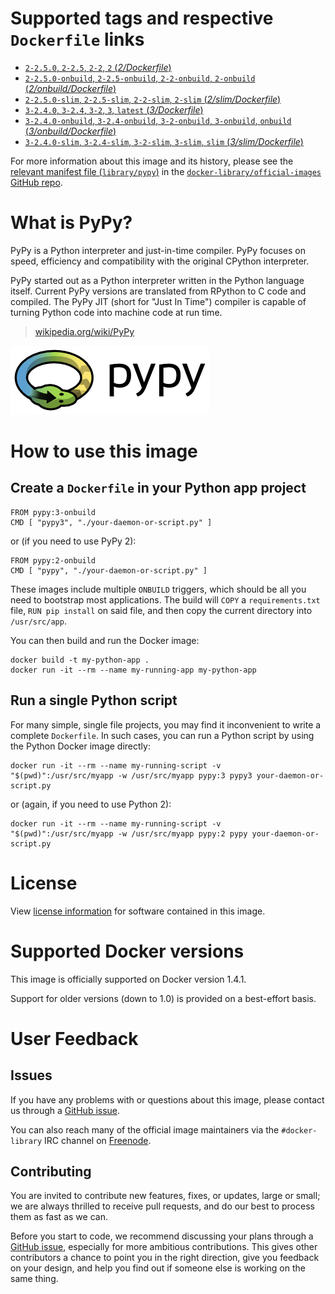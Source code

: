 # Supported tags and respective `Dockerfile` links

- [`2-2.5.0`, `2-2.5`, `2-2`, `2` (*2/Dockerfile*)](https://github.com/docker-library/pypy/blob/2525314e292c8e5e9b0059decd97753c4a4b6b85/2/Dockerfile)
- [`2-2.5.0-onbuild`, `2-2.5-onbuild`, `2-2-onbuild`, `2-onbuild` (*2/onbuild/Dockerfile*)](https://github.com/docker-library/pypy/blob/2525314e292c8e5e9b0059decd97753c4a4b6b85/2/onbuild/Dockerfile)
- [`2-2.5.0-slim`, `2-2.5-slim`, `2-2-slim`, `2-slim` (*2/slim/Dockerfile*)](https://github.com/docker-library/pypy/blob/b205b0255a3816166e4a91fc28521e25e9875485/2/slim/Dockerfile)
- [`3-2.4.0`, `3-2.4`, `3-2`, `3`, `latest` (*3/Dockerfile*)](https://github.com/docker-library/pypy/blob/0e9d197376519d7cc4cad52f378b7b289b524bad/3/Dockerfile)
- [`3-2.4.0-onbuild`, `3-2.4-onbuild`, `3-2-onbuild`, `3-onbuild`, `onbuild` (*3/onbuild/Dockerfile*)](https://github.com/docker-library/pypy/blob/0e9d197376519d7cc4cad52f378b7b289b524bad/3/onbuild/Dockerfile)
- [`3-2.4.0-slim`, `3-2.4-slim`, `3-2-slim`, `3-slim`, `slim` (*3/slim/Dockerfile*)](https://github.com/docker-library/pypy/blob/b205b0255a3816166e4a91fc28521e25e9875485/3/slim/Dockerfile)

For more information about this image and its history, please see the [relevant
manifest file
(`library/pypy`)](https://github.com/docker-library/official-images/blob/master/library/pypy)
in the [`docker-library/official-images` GitHub
repo](https://github.com/docker-library/official-images).

# What is PyPy?

PyPy is a Python interpreter and just-in-time compiler. PyPy focuses on speed,
efficiency and compatibility with the original CPython interpreter.

PyPy started out as a Python interpreter written in the Python language itself.
Current PyPy versions are translated from RPython to C code and compiled. The
PyPy JIT (short for "Just In Time") compiler is capable of turning Python code
into machine code at run time.

> [wikipedia.org/wiki/PyPy](https://en.wikipedia.org/wiki/PyPy)

![logo](https://raw.githubusercontent.com/docker-library/docs/master/pypy/logo.png)

# How to use this image

## Create a `Dockerfile` in your Python app project

    FROM pypy:3-onbuild
    CMD [ "pypy3", "./your-daemon-or-script.py" ]

or (if you need to use PyPy 2):

    FROM pypy:2-onbuild
    CMD [ "pypy", "./your-daemon-or-script.py" ]

These images include multiple `ONBUILD` triggers, which should be all you need
to bootstrap most applications. The build will `COPY` a `requirements.txt` file,
`RUN pip install` on said file, and then copy the current directory into
`/usr/src/app`.

You can then build and run the Docker image:

    docker build -t my-python-app .
    docker run -it --rm --name my-running-app my-python-app

## Run a single Python script

For many simple, single file projects, you may find it inconvenient to write a
complete `Dockerfile`. In such cases, you can run a Python script by using the
Python Docker image directly:

    docker run -it --rm --name my-running-script -v "$(pwd)":/usr/src/myapp -w /usr/src/myapp pypy:3 pypy3 your-daemon-or-script.py

or (again, if you need to use Python 2):

    docker run -it --rm --name my-running-script -v "$(pwd)":/usr/src/myapp -w /usr/src/myapp pypy:2 pypy your-daemon-or-script.py

# License

View [license
information](https://bitbucket.org/pypy/pypy/src/c3ff0dd6252b6ba0d230f3624dbb4aab8973a1d0/LICENSE?at=default)
for software contained in this image.

# Supported Docker versions

This image is officially supported on Docker version 1.4.1.

Support for older versions (down to 1.0) is provided on a best-effort basis.

# User Feedback

## Issues

If you have any problems with or questions about this image, please contact us
 through a [GitHub issue](https://github.com/docker-library/pypy/issues).

You can also reach many of the official image maintainers via the
`#docker-library` IRC channel on [Freenode](https://freenode.net).

## Contributing

You are invited to contribute new features, fixes, or updates, large or small;
we are always thrilled to receive pull requests, and do our best to process them
as fast as we can.

Before you start to code, we recommend discussing your plans 
through a [GitHub issue](https://github.com/docker-library/pypy/issues), especially for more ambitious
contributions. This gives other contributors a chance to point you in the right
direction, give you feedback on your design, and help you find out if someone
else is working on the same thing.
